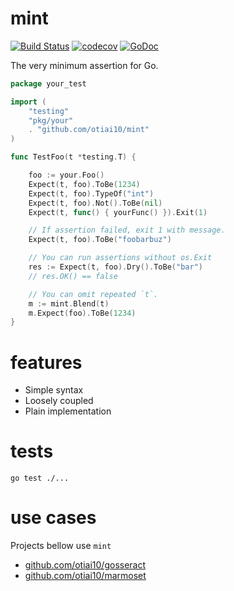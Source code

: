 # mint

[![Build Status](https://travis-ci.org/otiai10/mint.svg?branch=master)](https://travis-ci.org/otiai10/mint)
[![codecov](https://codecov.io/gh/otiai10/mint/branch/master/graph/badge.svg)](https://codecov.io/gh/otiai10/mint)
[![GoDoc](https://godoc.org/github.com/otiai10/mint?status.png)](https://godoc.org/github.com/otiai10/mint)

The very minimum assertion for Go.

```go
package your_test

import (
    "testing"
    "pkg/your"
    . "github.com/otiai10/mint"
)

func TestFoo(t *testing.T) {

    foo := your.Foo()
    Expect(t, foo).ToBe(1234)
    Expect(t, foo).TypeOf("int")
    Expect(t, foo).Not().ToBe(nil)
    Expect(t, func() { yourFunc() }).Exit(1)

    // If assertion failed, exit 1 with message.
    Expect(t, foo).ToBe("foobarbuz")

    // You can run assertions without os.Exit
    res := Expect(t, foo).Dry().ToBe("bar")
    // res.OK() == false

    // You can omit repeated `t`.
    m := mint.Blend(t)
    m.Expect(foo).ToBe(1234)
}
```

# features

- Simple syntax
- Loosely coupled
- Plain implementation

# tests
```
go test ./...
```

# use cases

Projects bellow use `mint`

- [github.com/otiai10/gosseract](https://github.com/otiai10/gosseract/blob/master/all_test.go)
- [github.com/otiai10/marmoset](https://github.com/otiai10/marmoset/blob/master/all_test.go#L168-L190)
